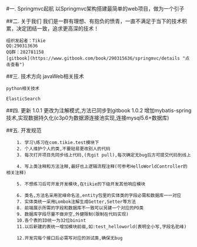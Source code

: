 #一. Springmvc起航
    以Springmvc架构搭建最简单的web项目，做为一个引子
    
    
##二. 关于我们
    我们是一群有理想、有抱负的愤青，一直不满足于当下的技术积累，决定团结一致，追求更高深的技术！
    
    组织发起者：Tikie
    QQ:290313636
    QQ群：282781158
    [gitbook](https://www.gitbook.com/book/290315636/springmvc/details "点击查看")
    
    
    
##三. 技术方向
    javaWeb相关技术
    
    python相关技术
    
    ElasticSearch
    
##四. 更新
    1.0.1 更改为注解模式,方法已同步到gitbook
    1.0.2 增加mybatis-spring技术,实现数据持久化(c3p0为数据源连接池实现,连接mysql5.6+数据库)
    
##五. 开发规范

        1. 学习\练习在com.tikie.test模块下
        2. 个人维护个人的类,不要轻易更改别人的代码
        3. 每次打开项目先同步线上代码,(先git pull),每次确定无bug后方可提交代码到线上
        
        4. 写上类注释和方法注释,最好也上逻辑流程注释(可参考HelloWorldController的相关注释)
        
        5. 不想练习后可开发开发模块,在tikie的下级开发其他响应模块
        
        6. 类名,方法名采用驼峰命名法,entity包里的实体类的字段必需和数据库一一对应
        7. 实体类统一采用Lombok注解生成Getter,Setter等方法
        8. 前端展示所需的字段和数据库不一致可以另建一个对应的PO类
        9. 数据库字段尽量不做非空,外健限制(限制在代码实现)
        10.各个表的ID统一为32位binint
        11.以后新建的表统一增加模块前缀,如:test_helloworld(表明全小写,字段名驼峰)
        
        12.开发完每个接口后必需写对应的测试类,确保无bug